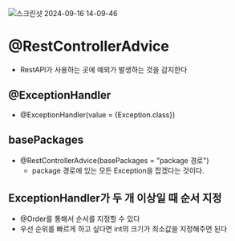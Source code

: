 ![스크린샷 2024-09-16 14-09-46](https://github.com/user-attachments/assets/76f71fee-315a-4548-b20c-ec7939dfcc3f)

# @RestControllerAdvice
- RestAPI가 사용하는 곳에 예외가 발생하는 것을 감지한다

## @ExceptionHandler
- @ExceptionHandler(value = {Exception.class})

## basePackages
- @RestControllerAdvice(basePackages = "package 경로")
   - package 경로에 있는 모든 Exception을 잡겠다는 것이다.


## ExceptionHandler가 두 개 이상일 때 순서 지정
- @Order를 통해서 순서를 지정할 수 있다
- 우선 순위를 빠르게 하고 싶다면 int의 크기가 최소값을 지정해주면 된다